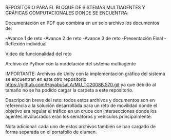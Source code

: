 REPOSITORIO PARA EL BLOQUE DE SISTEMAS MULTIAGENTES Y GRÁFICAS COMPUTACIONALES DONDE SE ENCUENTRA:

Documentación en PDF que combina en un solo archivo los documentos de:

-Avance 1 de reto
-Avance 2 de reto
-Avance 3 de reto
-Presentación Final
-Reflexión individual

Video de funcionalidad del reto

Archivo de Python con la modelación del sistema multiagente

IMPORTANTE: Archivos de Unity con la implementación gráfica del sistema se encuentran en este otro repositorio
https://github.com/HayabusaLA/MU_TC2008B.570.git ya que debido al tamaño no se ha podido cargar la carpeta a este repositorio.

Descripción breve del reto: todos estos archivos y documentos son en referencia a la solución desarrollada para un reto de movilidad 
donde el objetivo era regular el tráfico en un cruce con intersecciones donde los agentes involucrados eran los semáforos y vehículos
principalmente.

Nota adicional: cada uno de estos archivos también se han cargado de forma separada en el portafolio de elumen.

